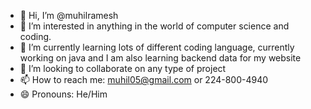 - 👋 Hi, I’m @muhilramesh
- 👀 I’m interested in anything in the world of computer science and coding. 
- 🌱 I’m currently learning lots of different coding language, currently working on java and I am also learning backend data for my website
- 💞️ I’m looking to collaborate on any type of project
- 📫 How to reach me: muhil05@gmail.com or 224-800-4940
- 😄 Pronouns: He/Him

<!---
muhilramesh/muhilramesh is a ✨ special ✨ repository because its `README.md` (this file) appears on your GitHub profile.
You can click the Preview link to take a look at your changes.
--->
